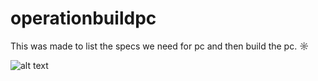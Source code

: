 # operationbuildpc
This was made to list the specs we need for pc and then build the pc. ☼

![alt text](https://github.com/calciferthefiredemon/operationbuildpc/raw/master/operation_build_pc.jpg "Operation Build PC")
